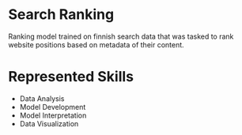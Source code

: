 # Search Ranking 

Ranking model trained on finnish search data that was tasked to rank website positions based on metadata of their content. 

# Represented Skills 

- Data Analysis
- Model Development 
- Model Interpretation
- Data Visualization
